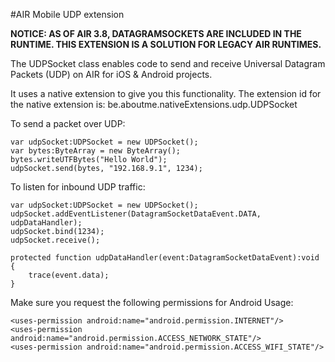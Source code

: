 #AIR Mobile UDP extension

**NOTICE: AS OF AIR 3.8, DATAGRAMSOCKETS ARE INCLUDED IN THE RUNTIME. THIS EXTENSION IS A SOLUTION FOR LEGACY AIR RUNTIMES.**

The UDPSocket class enables code to send and receive
Universal Datagram Packets (UDP) on AIR for iOS & Android projects.

It uses a native extension to give you this functionality.
The extension id for the native extension is: be.aboutme.nativeExtensions.udp.UDPSocket

To send a packet over UDP:

	var udpSocket:UDPSocket = new UDPSocket();
	var bytes:ByteArray = new ByteArray();
	bytes.writeUTFBytes("Hello World");
	udpSocket.send(bytes, "192.168.9.1", 1234);

To listen for inbound UDP traffic:

	var udpSocket:UDPSocket = new UDPSocket();
	udpSocket.addEventListener(DatagramSocketDataEvent.DATA, udpDataHandler);
	udpSocket.bind(1234);
	udpSocket.receive();

	protected function udpDataHandler(event:DatagramSocketDataEvent):void
	{
		trace(event.data);
	}

Make sure you request the following permissions for Android Usage:

	<uses-permission android:name="android.permission.INTERNET"/>
	<uses-permission android:name="android.permission.ACCESS_NETWORK_STATE"/>
	<uses-permission android:name="android.permission.ACCESS_WIFI_STATE"/>